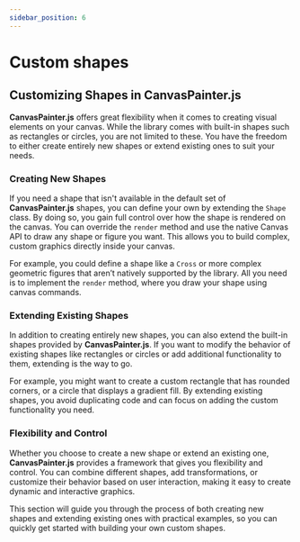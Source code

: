 ```yaml
---
sidebar_position: 6
---
```


# Custom shapes

## Customizing Shapes in CanvasPainter.js

**CanvasPainter.js** offers great flexibility when it comes to creating visual elements on your canvas. While the library comes with built-in shapes such as rectangles or circles, you are not limited to these. You have the freedom to either create entirely new shapes or extend existing ones to suit your needs.

### Creating New Shapes

If you need a shape that isn't available in the default set of **CanvasPainter.js** shapes, you can define your own by extending the `Shape` class. By doing so, you gain full control over how the shape is rendered on the canvas. You can override the `render` method and use the native Canvas API to draw any shape or figure you want. This allows you to build complex, custom graphics directly inside your canvas.

For example, you could define a shape like a `Cross` or more complex geometric figures that aren’t natively supported by the library. All you need is to implement the `render` method, where you draw your shape using canvas commands.

### Extending Existing Shapes

In addition to creating entirely new shapes, you can also extend the built-in shapes provided by **CanvasPainter.js**. If you want to modify the behavior of existing shapes like rectangles or circles or add additional functionality to them, extending is the way to go.

For example, you might want to create a custom rectangle that has rounded corners, or a circle that displays a gradient fill. By extending existing shapes, you avoid duplicating code and can focus on adding the custom functionality you need.

### Flexibility and Control

Whether you choose to create a new shape or extend an existing one, **CanvasPainter.js** provides a framework that gives you flexibility and control. You can combine different shapes, add transformations, or customize their behavior based on user interaction, making it easy to create dynamic and interactive graphics.

This section will guide you through the process of both creating new shapes and extending existing ones with practical examples, so you can quickly get started with building your own custom shapes.